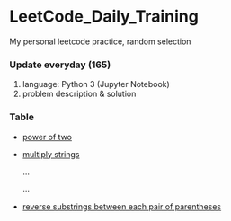 # LeetCode_Daily_Training
My personal leetcode practice, random selection
### Update everyday (165)
1) language: Python 3 (Jupyter Notebook)
2) problem description & solution 
### Table
* [power of two](https://github.com/xlyue92/LeetCode_Daily_Training/blob/master/%20power%20of%20two.ipynb)
* [multiply strings](https://github.com/xlyue92/LeetCode_Daily_Training/blob/master/multiply%20strings.ipynb)

     ...
     
     ...
   
* [reverse substrings between each pair of parentheses](https://github.com/xlyue92/LeetCode_Daily_Training/blob/master/reverse%20substrings%20between%20each%20pair%20of%20parentheses.ipynb)
